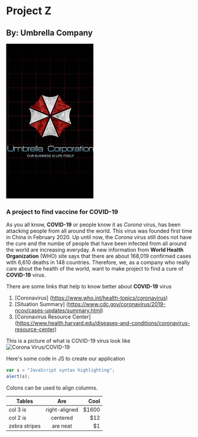 # Project Z
##  By: Umbrella Company 
![Umbrella Logo](./assets/images/umbrella.jpg)
### A project to find vaccine for COVID-19

As you all know, **COVID-19** or people know it as _Corona_ virus, has been attacking people from all around the world. This virus was founded first time in China in February 2020. Up until now, the _Corona_ virus still does not have the cure and the numbe of people that have been infected from all around the world are increasing everyday. A new information from **World Health Organization** (WHO) site says that there are about 168,019 confirmed cases with 6,610 deaths in 148 countries. Therefore, we, as a company who really care about the health of the world, want to make project to find a cure of **COVID-19** virus.

There are some links that help to know better about **COVID-19** virus 
1. [Coronavirus] (https://www.who.int/health-topics/coronavirus)
2. [Situation Summary] (https://www.cdc.gov/coronavirus/2019-ncov/cases-updates/summary.html)
3. [Coronavirus Resource Center] (https://www.health.harvard.edu/diseases-and-conditions/coronavirus-resource-center)  

This is a picture of what is COVID-19 virus look like 
![Corona Virus/COVID-19](https://upload.wikimedia.org/wikipedia/commons/thumb/7/72/2019-nCoV-CDC-23312_without_background.png/220px-2019-nCoV-CDC-23312_without_background.png) 

Here's some code in JS to create our application
```javascript
var s = "JavaScript syntax highlighting";
alert(s);
```

Colons can be used to align columns.

| Tables        | Are           | Cool  |
| ------------- |:-------------:| -----:|
| col 3 is      | right-aligned | $1600 |
| col 2 is      | centered      |   $12 |
| zebra stripes | are neat      |    $1 |